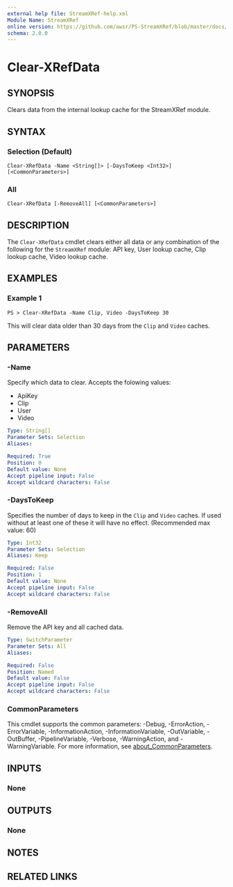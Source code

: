 ```yaml
---
external help file: StreamXRef-help.xml
Module Name: StreamXRef
online version: https://github.com/awsr/PS-StreamXRef/blob/master/docs/Clear-XRefData.md
schema: 2.0.0
---
```


# Clear-XRefData

## SYNOPSIS
Clears data from the internal lookup cache for the StreamXRef module.

## SYNTAX

### Selection (Default)
```
Clear-XRefData -Name <String[]> [-DaysToKeep <Int32>] [<CommonParameters>]
```

### All
```
Clear-XRefData [-RemoveAll] [<CommonParameters>]
```

## DESCRIPTION
The `Clear-XRefData` cmdlet clears either all data or any combination of the following for the `StreamXRef` module: API key, User lookup cache, Clip lookup cache, Video lookup cache.

## EXAMPLES

### Example 1
```
PS > Clear-XRefData -Name Clip, Video -DaysToKeep 30
```

This will clear data older than 30 days from the `Clip` and `Video` caches.

## PARAMETERS

### -Name
Specify which data to clear. Accepts the folowing values:

- ApiKey
- Clip
- User
- Video

```yaml
Type: String[]
Parameter Sets: Selection
Aliases:

Required: True
Position: 0
Default value: None
Accept pipeline input: False
Accept wildcard characters: False
```

### -DaysToKeep
Specifies the number of days to keep in the `Clip` and `Video` caches. If used without at least one of these it will have no effect. (Recommended max value: 60)

```yaml
Type: Int32
Parameter Sets: Selection
Aliases: Keep

Required: False
Position: 1
Default value: None
Accept pipeline input: False
Accept wildcard characters: False
```

### -RemoveAll
Remove the API key and all cached data.

```yaml
Type: SwitchParameter
Parameter Sets: All
Aliases:

Required: False
Position: Named
Default value: False
Accept pipeline input: False
Accept wildcard characters: False
```

### CommonParameters
This cmdlet supports the common parameters: -Debug, -ErrorAction, -ErrorVariable, -InformationAction, -InformationVariable, -OutVariable, -OutBuffer, -PipelineVariable, -Verbose, -WarningAction, and -WarningVariable. For more information, see [about_CommonParameters](http://go.microsoft.com/fwlink/?LinkID=113216).

## INPUTS

### None

## OUTPUTS

### None

## NOTES

## RELATED LINKS
